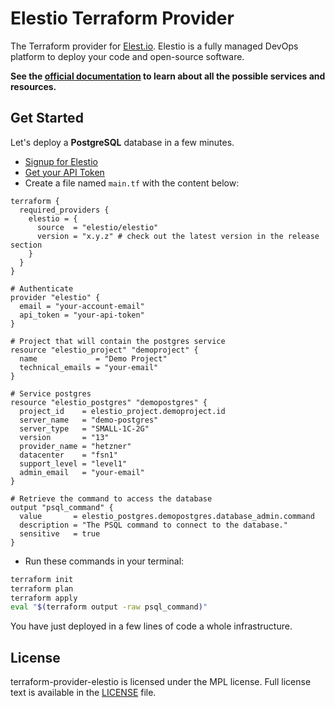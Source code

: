 # Elestio Terraform Provider

The Terraform provider for [Elest.io](https://elest.io/).
Elestio is a fully managed DevOps platform to deploy your code and open-source software.

**See the [official documentation](https://registry.terraform.io/providers/elestio/elestio/latest/docs) to learn about all the possible services and resources.**

## Get Started

Let's deploy a **PostgreSQL** database in a few minutes.

- [Signup for Elestio](https://dash.elest.io/signup)
- [Get your API Token](https://dash.elest.io/account/security)
- Create a file named `main.tf` with the content below:

```hcl
terraform {
  required_providers {
    elestio = {
      source  = "elestio/elestio"
      version = "x.y.z" # check out the latest version in the release section
    }
  }
}

# Authenticate
provider "elestio" {
  email = "your-account-email"
  api_token = "your-api-token"
}

# Project that will contain the postgres service
resource "elestio_project" "demoproject" {
  name             = "Demo Project"
  technical_emails = "your-email"
}

# Service postgres
resource "elestio_postgres" "demopostgres" {
  project_id    = elestio_project.demoproject.id
  server_name   = "demo-postgres"
  server_type   = "SMALL-1C-2G"
  version       = "13"
  provider_name = "hetzner"
  datacenter    = "fsn1"
  support_level = "level1"
  admin_email   = "your-email"
}

# Retrieve the command to access the database
output "psql_command" {
  value       = elestio_postgres.demopostgres.database_admin.command
  description = "The PSQL command to connect to the database."
  sensitive   = true
}
```

- Run these commands in your terminal:

```bash
terraform init
terraform plan
terraform apply
eval "$(terraform output -raw psql_command)"
```

You have just deployed in a few lines of code a whole infrastructure.

## License

terraform-provider-elestio is licensed under the MPL license. Full license text is available in the [LICENSE](LICENSE) file.
